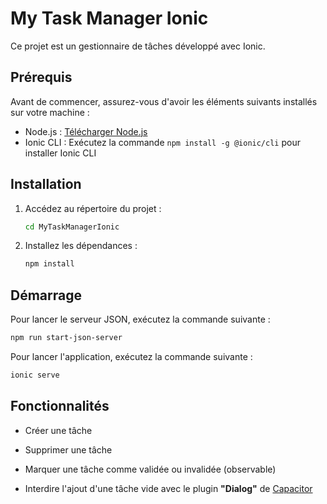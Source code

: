 # My Task Manager Ionic

Ce projet est un gestionnaire de tâches développé avec Ionic.

## Prérequis

Avant de commencer, assurez-vous d'avoir les éléments suivants installés sur votre machine :

- Node.js : [Télécharger Node.js](https://nodejs.org)
- Ionic CLI : Exécutez la commande `npm install -g @ionic/cli` pour installer Ionic CLI

## Installation

1. Accédez au répertoire du projet :

   ```bash
   cd MyTaskManagerIonic
   ```

2. Installez les dépendances :

   ```bash
   npm install
   ```

## Démarrage

Pour lancer le serveur JSON, exécutez la commande suivante :

```bash
npm run start-json-server
```

Pour lancer l'application, exécutez la commande suivante :

```bash
ionic serve
```

## Fonctionnalités

- Créer une tâche
- Supprimer une tâche
- Marquer une tâche comme validée ou invalidée (observable)

- Interdire l'ajout d'une tâche vide avec le plugin **"Dialog"** de [Capacitor](https://capacitorjs.com/docs/apis/dialog )
 
